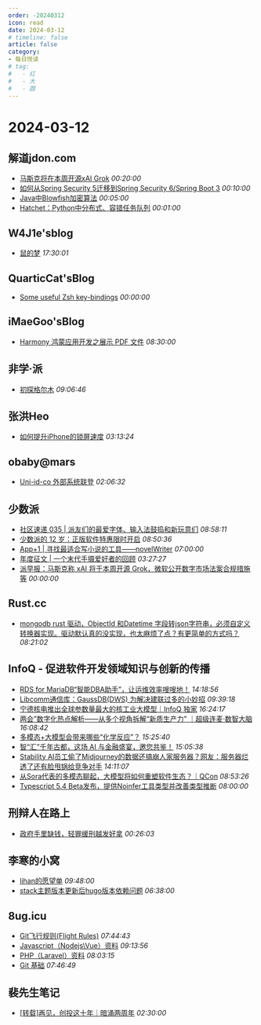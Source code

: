 ```yaml
---
order: -20240312
icon: read
date: 2024-03-12
# timeline: false
article: false
category:
- 每日悦读
# tag:
#   - 红
#   - 大
#   - 圆
---
```


# 2024-03-12 
## 解道jdon.com<span></span>
* [马斯克将在本周开源xAI Grok](https://www.jdon.com/72912.html) *00:20:00* 
* [如何从Spring Security 5迁移到Spring Security 6/Spring Boot 3](https://www.jdon.com/72911.html) *00:10:00* 
* [Java中Blowfish加密算法](https://www.jdon.com/72910.html) *00:05:00* 
* [Hatchet：Python中分布式、容错任务队列](https://www.jdon.com/72909.html) *00:01:00* 
## W4J1e'sblog<span></span>
* [鼠的梦](https://hin.cool/posts/shudemeng.html) *17:30:01* 
## QuarticCat'sBlog<span></span>
* [Some useful Zsh key-bindings](https://blog.quarticcat.com/posts/some-useful-zsh-key-bindings/) *00:00:00* 
## iMaeGoo'sBlog<span></span>
* [Harmony 鸿蒙应用开发之展示 PDF 文件](https://www.imaegoo.com/2024/harmony-pdf-viewer/) *08:30:00* 
## 非学·派<span></span>
* [初探格尔木](https://fxpai.com/chutangeermu/) *09:06:46* 
## 张洪Heo<span></span>
* [如何提升iPhone的锁屏速度](https://blog.zhheo.com/p/41b1e1ce.html) *03:13:24* 
## obaby@mars<span></span>
* [Uni-id-co 外部系统联登](https://h4ck.org.cn/2024/03/15787) *02:06:32* 
## 少数派<span></span>
* [社区速递 035 | 派友们的最爱字体、输入法鼓捣和新玩意们](https://sspai.com/post/87128) *08:58:11* 
* [少数派的 12 岁：正版软件特惠限时开启](https://sspai.com/post/87126) *08:50:36* 
* [App+1 | 寻找最适合写小说的工具——novelWriter](https://sspai.com/post/86447) *07:00:00* 
* [年度征文 | 一个末代手摄爱好者的回顾](https://sspai.com/post/86779) *03:27:27* 
* [派早报：马斯克称 xAI 将于本周开源 Grok，微软公开数字市场法案合规措施等](https://sspai.com/post/87107) *00:00:00* 
## Rust.cc<span></span>
* [mongodb rust 驱动，ObjectId 和Datetime 字段转json字符串，必须自定义转换器实现。驱动默认真的没实现，也太麻烦了点？有更简单的方式吗？](https://rustcc.cn/article?id=ca6abc00-4782-4847-99cf-b3a55e1a5506) *08:21:02* 
## InfoQ - 促进软件开发领域知识与创新的传播<span></span>
* [RDS for MariaDB“智能DBA助手”，让运维效率嗖嗖地！](https://xie.infoq.cn/article/05d8640a16fd7691468dd6429?utm_source=rss&utm_medium=article) *14:18:56* 
* [Libcomm通信库：GaussDB(DWS) 为解决建联过多的小妙招](https://xie.infoq.cn/article/79dc75b0a70f20f9cce643248?utm_source=rss&utm_medium=article) *09:39:18* 
* [宁德核电推出全球参数量最大的核工业大模型｜InfoQ 独家](https://www.infoq.cn/article/d1fLou0pT1CPYSep2OIZ?utm_source=rss&utm_medium=article) *16:24:17* 
* [两会”数字化热点解析——从多个视角拆解“新质生产力”  ｜超级连麦·数智大脑](https://www.infoq.cn/video/7JoGwY1qJeMfA3d7AqW5?utm_source=rss&utm_medium=article) *16:08:42* 
* [多模态+大模型会带来哪些“化学反应”？](https://www.infoq.cn/article/c2gBr2OqjPBP6YHBZWAs?utm_source=rss&utm_medium=article) *15:25:40* 
* [智“汇”千年古都，这场 AI 与金融盛宴，邀您共鉴！](https://www.infoq.cn/article/stogk7ojCTXT7aadHv7i?utm_source=rss&utm_medium=article) *15:05:38* 
* [Stability AI员工偷了Midjourney的数据还搞崩人家服务器？网友：服务器烂透了还有脸甩锅给竞争对手](https://www.infoq.cn/article/W16uX9MOaekh8FkTwYBq?utm_source=rss&utm_medium=article) *14:11:07* 
* [从Sora代表的多模态聊起，大模型将如何重塑软件生态？｜QCon](https://www.infoq.cn/video/0O6PbxhPjYdu15OCzj4p?utm_source=rss&utm_medium=article) *08:53:26* 
* [Typescript 5.4 Beta发布，提供Noinfer工具类型并改善类型推断](https://www.infoq.cn/article/PgQJ2FwB9AAr40MgSioB?utm_source=rss&utm_medium=article) *08:00:00* 
## 刑辩人在路上<span></span>
* [政府手里缺钱，轻罪缓刑越发好拿](https://xingbianren.cn/post/184.html) *00:26:03* 
## 李寒的小窝<span></span>
* [lihan的愿望单](https://lihan3238.github.io/p/wishlist/) *09:48:00* 
* [stack主题版本更新后hugo版本依赖问题](https://lihan3238.github.io/p/point_8/) *06:38:00* 
## 8ug.icu<span></span>
* [Git飞行规则(Flight Rules)](https://www.8ug.icu/articles/git-flight-rules-oOk0OYz1ng) *07:44:43* 
* [Javascript（Nodejs\Vue）资料](https://www.8ug.icu/pages/javascript-resouce-R6jdNN7doX) *09:13:56* 
* [PHP（Laravel）资料](https://www.8ug.icu/pages/php-laravel-resource-ZJPd2RPdjY) *08:03:15* 
* [Git 基础](https://www.8ug.icu/articles/git-basic-ypBbze70QL) *07:46:49* 
## 裴先生笔记<span></span>
* [\[转载\]再见，创投这十年｜暗涌两周年](https://blog.peiluming.com/article/811) *02:30:00* 
